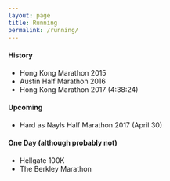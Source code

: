 ```yaml
---
layout: page
title: Running
permalink: /running/
---
```


#### History

- Hong Kong Marathon 2015
- Austin Half Marathon 2016
- Hong Kong Marathon 2017 (4:38:24)

#### Upcoming

- Hard as Nayls Half Marathon 2017 (April 30)

#### One Day (although probably not)

- Hellgate 100K
- The Berkley Marathon